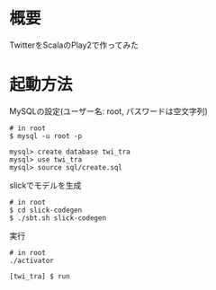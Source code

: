 概要
=================================
TwitterをScalaのPlay2で作ってみた

起動方法
=================================
MySQLの設定(ユーザー名: root, パスワードは空文字列)  
```
# in root
$ mysql -u root -p

mysql> create database twi_tra
mysql> use twi_tra
mysql> source sql/create.sql
```

slickでモデルを生成  
```
# in root
$ cd slick-codegen
$ ./sbt.sh slick-codegen
```

実行
```
# in root
./activator

[twi_tra] $ run
```
